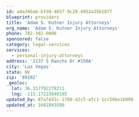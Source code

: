 ```yaml
---
id: a4a346a6-bfd4-4657-9c28-4952a35b1877
blueprint: providers
title: 'Adam S. Kutner Injury Attorneys'
org_name: 'Adam S. Kutner Injury Attorneys'
phone: 702-382-0000
sponsored: false
category: legal-services
services:
  - personal-injury-attorneys
address: '1137 S Rancho Dr #150A'
city: 'Las Vegas'
state: NV
zip: '89102'
_geoloc:
  lat: 36.157792278211
  lng: -115.17223840185
updated_by: 87a74d1c-1760-42c5-afc1-1cc59be16098
updated_at: 1661893580
---
```

